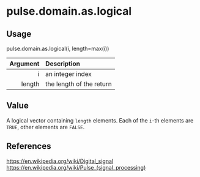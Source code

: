 pulse.domain.as.logical
==========

Usage
-----

pulse.domain.as.logical(i, length=max(i))

| Argument | Description              |
| -------: | :----------------------- |
|        i | an integer index         |
|   length | the length of the return |

Value
-----

A logical vector containing `length` elements.
Each of the `i`-th elements are `TRUE`,
other elements are `FALSE`.

References
-------

https://en.wikipedia.org/wiki/Digital_signal
https://en.wikipedia.org/wiki/Pulse_(signal_processing)
